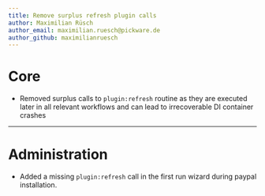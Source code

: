 ```yaml
---
title: Remove surplus refresh plugin calls
author: Maximilian Rüsch
author_email: maximilian.ruesch@pickware.de
author_github: maximilianruesch
---
```

# Core
* Removed surplus calls to `plugin:refresh` routine as they are executed later in all relevant workflows and can lead to irrecoverable DI container crashes
___
# Administration
* Added a missing `plugin:refresh` call in the first run wizard during paypal installation.

